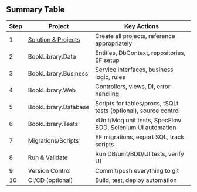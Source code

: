 ## Summary Table

| Step |Project               | Key Actions                                                      |
|------|----------------------|------------------------------------------------------------------|
|1     |[Solution & Projects](1-SolutionAndProjectSetup.md)   |Create all projects, reference appropriately                      |
|2     |BookLibrary.Data      | Entities, DbContext, repositories, EF setup                      |
|3     |BookLibrary.Business  | Service interfaces, business logic, rules                        |
|4     | BookLibrary.Web      | Controllers, views, DI, error handling                           |
|5     | BookLibrary.Database | Scripts for tables/procs, tSQLt tests (optional), source control |
|6     | BookLibrary.Tests    | xUnit/Moq unit tests, SpecFlow BDD, Selenium UI automation       |
|7     | Migrations/Scripts   | EF migrations, export SQL, track scripts                         |
|8     | Run & Validate       | Run DB/unit/BDD/UI tests, verify UI                              |
|9     | Version Control      | Commit/push everything to git                                    |
|10    | CI/CD (optional)     | Build, test, deploy automation                                   |
